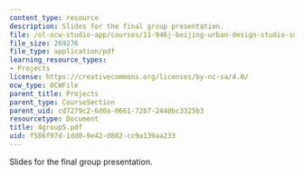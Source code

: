```yaml
---
content_type: resource
description: Slides for the final group presentation.
file: /ol-ocw-studio-app/courses/11-946j-beijing-urban-design-studio-summer-2004/f586f97d1dd09e42d802cc9a139aa233_4group5.pdf
file_size: 269276
file_type: application/pdf
learning_resource_types:
- Projects
license: https://creativecommons.org/licenses/by-nc-sa/4.0/
ocw_type: OCWFile
parent_title: Projects
parent_type: CourseSection
parent_uid: cd7279c2-6d0a-0661-72b7-2440bc3325b3
resourcetype: Document
title: 4group5.pdf
uid: f586f97d-1dd0-9e42-d802-cc9a139aa233
---
```

Slides for the final group presentation.